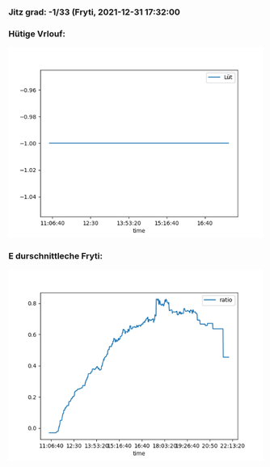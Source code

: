 ### Jitz grad: -1/33 (Fryti, 2021-12-31 17:32:00

### Hütige Vrlouf:
![Graph](Today.png)

### E durschnittleche Fryti:
![Graph](Fryti.png)